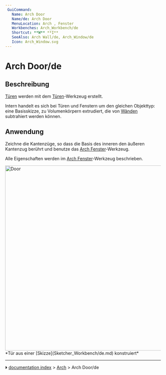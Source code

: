 ```yaml
---
 GuiCommand:
   Name: Arch Door
   Name/de: Arch Door
   MenuLocation: Arch , Fenster
   Workbenches: Arch_Workbench/de
   Shortcut: **W** **I**
   SeeAlso: Arch Wall/de, Arch_Window/de
   Icon: Arch_Window.svg
---
```


# Arch Door/de



## Beschreibung

[Türen](Arch_Door/de.md) werden mit dem [Türen](Arch_Window/de.md)-Werkzeug erstellt.

Intern handelt es sich bei Türen und Fenstern um den gleichen Objekttyp: eine Basisskizze, zu Volumenkörpern extrudiert, die von [Wänden](Arch_Wall/de.md) subtrahiert werden können.



## Anwendung

Zeichne die Kantenzüge, so dass die Basis des inneren den äußeren Kantenzug berührt und benutze das [Arch Fenster](Arch_Window/de.md)-Werkzeug.

Alle Eigenschaften werden im [Arch Fenster](Arch_Window/de.md)-Werkzeug beschrieben.

<img alt="Door" src=images/Arch_door.jpg  style="width:600px;"> 
*Tür aus einer [Skizze](Sketcher_Workbench/de.md) konstruiert*



---
⏵ [documentation index](../README.md) > [Arch](Arch_Workbench.md) > Arch Door/de
